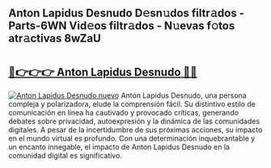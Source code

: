 ## Anton Lapidus Desnudo D𝚎sn𝚞dos filtr𝚊dos - Parts-6WN Vid𝚎os filtr𝚊dos - N𝚞evas f𝚘tos atr𝚊ctivas 8wZaU

# <h2><a href="http://mb56r0.tromn.icu/?c=Anton+Lapidus+Desnudo">🔗👉👉👉 Anton Lapidus Desnudo 🔗🔗</a></h2>

[![Anton Lapidus Desnudo nuevo](https://i.imgur.com/pEAQMta.gif)](http://mb56r0.tromn.icu/?c=Anton+Lapidus+Desnudo)
Anton Lapidus Desnudo, una persona compleja y polarizadora, elude la comprensión fácil. Su distintivo estilo de comunicación en línea ha cautivado y provocado críticas, generando debates sobre privacidad, autoexpresión y la dinámica de las comunidades digitales. A pesar de la incertidumbre de sus próximas acciones, su impacto en el mundo virtual es profundo. Con una determinación inquebrantable y un encanto innegable, el impacto de Anton Lapidus Desnudo en la comunidad digital es significativo.
